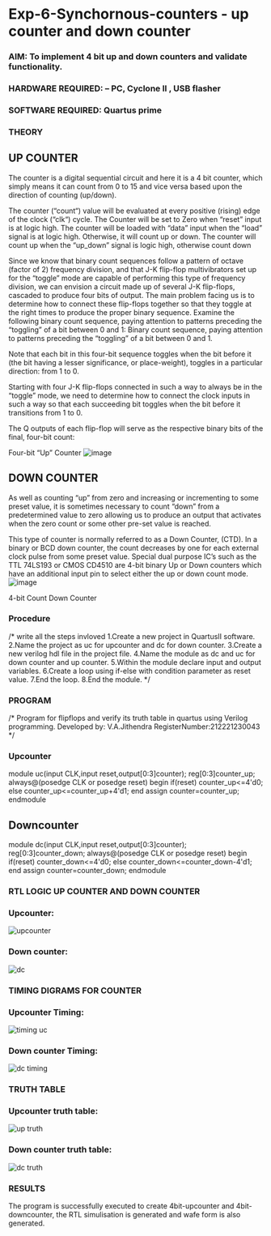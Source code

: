 # Exp-6-Synchornous-counters - up counter and down counter 
### AIM: To implement 4 bit up and down counters and validate  functionality.
### HARDWARE REQUIRED:  – PC, Cyclone II , USB flasher
### SOFTWARE REQUIRED:   Quartus prime
### THEORY 

## UP COUNTER 
The counter is a digital sequential circuit and here it is a 4 bit counter, which simply means it can count from 0 to 15 and vice versa based upon the direction of counting (up/down). 

The counter (“count“) value will be evaluated at every positive (rising) edge of the clock (“clk“) cycle.
The Counter will be set to Zero when “reset” input is at logic high.
The counter will be loaded with “data” input when the “load” signal is at logic high. Otherwise, it will count up or down.
The counter will count up when the “up_down” signal is logic high, otherwise count down

Since we know that binary count sequences follow a pattern of octave (factor of 2) frequency division, and that J-K flip-flop multivibrators set up for the “toggle” mode are capable of performing this type of frequency division, we can envision a circuit made up of several J-K flip-flops, cascaded to produce four bits of output.
The main problem facing us is to determine how to connect these flip-flops together so that they toggle at the right times to produce the proper binary sequence.
Examine the following binary count sequence, paying attention to patterns preceding the “toggling” of a bit between 0 and 1:
Binary count sequence, paying attention to patterns preceding the “toggling” of a bit between 0 and 1.

Note that each bit in this four-bit sequence toggles when the bit before it (the bit having a lesser significance, or place-weight), toggles in a particular direction: from 1 to 0.



 
 

Starting with four J-K flip-flops connected in such a way to always be in the “toggle” mode, we need to determine how to connect the clock inputs in such a way so that each succeeding bit toggles when the bit before it transitions from 1 to 0.

The Q outputs of each flip-flop will serve as the respective binary bits of the final, four-bit count:

 
 

Four-bit “Up” Counter
![image](https://user-images.githubusercontent.com/36288975/169644758-b2f4339d-9532-40c5-af40-8f4f8c942e2c.png)



## DOWN COUNTER 

As well as counting “up” from zero and increasing or incrementing to some preset value, it is sometimes necessary to count “down” from a predetermined value to zero allowing us to produce an output that activates when the zero count or some other pre-set value is reached.

This type of counter is normally referred to as a Down Counter, (CTD). In a binary or BCD down counter, the count decreases by one for each external clock pulse from some preset value. Special dual purpose IC’s such as the TTL 74LS193 or CMOS CD4510 are 4-bit binary Up or Down counters which have an additional input pin to select either the up or down count mode.
![image](https://user-images.githubusercontent.com/36288975/169644844-1a14e123-7228-4ed8-81a9-eb937dff4ac8.png)


4-bit Count Down Counter
### Procedure
/* write all the steps invloved
1.Create a new project in QuartusII software.
2.Name the project as uc for upcounter and dc for down counter.
3.Create a new verilog hdl file in the project file.
4.Name the module as dc and uc for down counter and up counter.
5.Within the module declare input and output variables.
6.Create a loop using if-else with condition parameter as reset value.
7.End the loop.
8.End the module.
*/


### PROGRAM 
/*
Program for flipflops  and verify its truth table in quartus using Verilog programming.
Developed by: V.A.Jithendra
RegisterNumber:212221230043
*/

### Upcounter
module uc(input CLK,input reset,output[0:3]counter);
reg[0:3]counter_up;
always@(posedge CLK or posedge reset)
begin 
if(reset)
counter_up<=4'd0;
else
counter_up<=counter_up+4'd1;
end
assign counter=counter_up;
endmodule

## Downcounter
module dc(input CLK,input reset,output[0:3]counter);
reg[0:3]counter_down;
always@(posedge CLK or posedge reset)
begin 
if(reset)
counter_down<=4'd0;
else
counter_down<=counter_down-4'd1;
end
assign counter=counter_down;
endmodule

### RTL LOGIC UP COUNTER AND DOWN COUNTER  

### Upcounter:

![upcounter](https://user-images.githubusercontent.com/94226297/169740180-6d085024-5d3b-4d35-bf66-ec9b06e2a8a3.png)
### Down counter:
![dc](https://user-images.githubusercontent.com/94226297/169740229-cf713c80-5019-48ca-8377-05654108c522.png)


### TIMING DIGRAMS FOR COUNTER  
### Upcounter Timing:

![timing uc](https://user-images.githubusercontent.com/94226297/169740269-979d8760-1f43-4312-92cb-ab95432a1a61.png)
### Down counter Timing:


![dc timing](https://user-images.githubusercontent.com/94226297/169740320-8b4be609-c3db-4f30-9271-74402ba9affa.png)

### TRUTH TABLE 

### Upcounter truth table:
![up truth](https://user-images.githubusercontent.com/94226297/169741498-c0a1244e-9360-47ef-b35c-0327d85cc101.png)
### Down counter truth table:
![dc truth](https://user-images.githubusercontent.com/94226297/169741557-9de5022c-8c59-4bcb-a643-a8b1167ba950.png)





### RESULTS 
The program is successfully executed to create 4bit-upcounter and 4bit-downcounter, the RTL simulisation is generated and wafe form is also generated.

